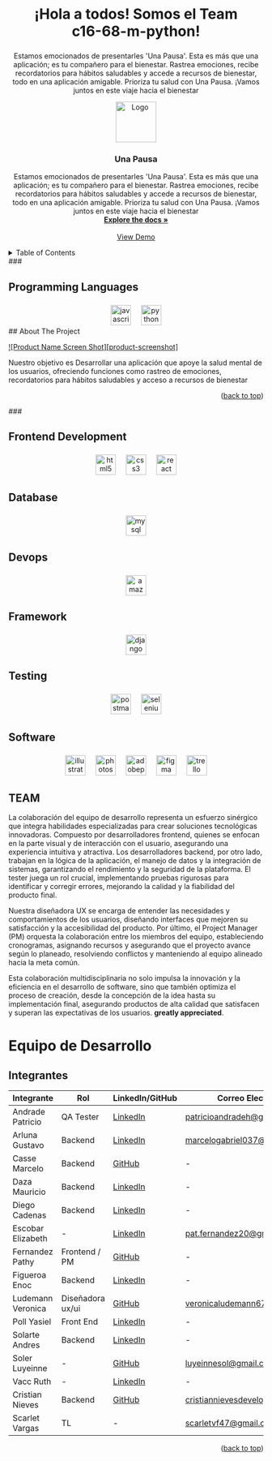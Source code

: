 <h1 align="center">¡Hola a todos! Somos el Team<br> c16-68-m-python!</h1>

###

<p align="center">Estamos emocionados de presentarles 'Una Pausa'. Esta es más que una aplicación; es tu compañero para el bienestar. Rastrea emociones, recibe recordatorios para hábitos saludables y accede a recursos de bienestar, todo en una aplicación amigable. Prioriza tu salud con Una Pausa. ¡Vamos juntos en este viaje hacia el bienestar</p>
<div align="center">
  <a href="https://github.com/github_username/repo_name">
    <img src="images/logo.png" alt="Logo" width="80" height="80">
  </a>

<h3 align="center">Una Pausa</h3>

  <p align="center">
    Estamos emocionados de presentarles 'Una Pausa'. Esta es más que una aplicación; es tu compañero para el bienestar. Rastrea emociones, recibe recordatorios para hábitos saludables y accede a recursos de bienestar, todo en una aplicación amigable. Prioriza tu salud con Una Pausa. ¡Vamos juntos en este viaje hacia el bienestar
    <br />
    <a href="https://github.com/No-Country/c16-68-m-python"><strong>Explore the docs »</strong></a>
    <br />
    <br />
    <a href="https://github.com/No-Country/c16-68-m-python">View Demo</a>
  </p>
</div>

<!-- TABLE OF CONTENTS -->
<details>
  <summary>Table of Contents</summary>
  <ol>
    <li>
      <a href="#sobre-el-proyecto">Sobre el proyecto</a>
      <ul>
        <li><a href="#construido-con">Construido con</a></li>
      </ul>
    </li>
    <li>
      <a href="#Empezando">Empezando</a>
 
</details>
###

<h2 align="left">Programming Languages</h2>

###

<div align="center">
  <img src="https://cdn.jsdelivr.net/gh/devicons/devicon/icons/javascript/javascript-original.svg" height="40" alt="javascript logo"  />
  <img width="12" />
  <img src="https://skillicons.dev/icons?i=py" height="40" alt="python logo"  />
</div>
<!-- ABOUT THE PROJECT -->
## About The Project

[![Product Name Screen Shot][product-screenshot]](https://example.com)

Nuestro objetivo es Desarrollar una aplicación que apoye la salud mental de los usuarios, ofreciendo funciones como rastreo de emociones, recordatorios para hábitos saludables y acceso a recursos de bienestar 

<p align="right">(<a href="#readme-top">back to top</a>)</p>
###

<h2 align="left">Frontend Development</h2>

###

<div align="center">
  <img src="https://cdn.jsdelivr.net/gh/devicons/devicon/icons/html5/html5-original.svg" height="40" alt="html5 logo"  />
  <img width="12" />
  <img src="https://cdn.jsdelivr.net/gh/devicons/devicon/icons/css3/css3-original.svg" height="40" alt="css3 logo"  />
  <img width="12" />
  <img src="https://cdn.jsdelivr.net/gh/devicons/devicon/icons/react/react-original.svg" height="40" alt="react logo"  />
</div>

###

<h2 align="left">Database</h2>

###

<div align="center">
  <img src="https://cdn.simpleicons.org/mysql/4479A1" height="40" alt="mysql logo"  />
</div>

###

<h2 align="left">Devops</h2>

###

<div align="center">
  <img src="https://skillicons.dev/icons?i=aws" height="40" alt="amazonwebservices logo"  />
</div>

###

<h2 align="left">Framework</h2>

###

<div align="center">
  <img src="https://skillicons.dev/icons?i=django" height="40" alt="django logo"  />
</div>

###

<h2 align="left">Testing</h2>

###

<div align="center">
  <img src="https://skillicons.dev/icons?i=postman" height="40" alt="postman logo"  />
  <img width="12" />
  <img src="https://skillicons.dev/icons?i=selenium" height="40" alt="selenium logo"  />
</div>

###

<h2 align="left">Software</h2>

###

<div align="center">
  <img src="https://cdn.jsdelivr.net/gh/devicons/devicon/icons/illustrator/illustrator-plain.svg" height="40" alt="illustrator logo"  />
  <img width="12" />
  <img src="https://cdn.jsdelivr.net/gh/devicons/devicon/icons/photoshop/photoshop-plain.svg" height="40" alt="photoshop logo"  />
  <img width="12" />
  <img src="https://skillicons.dev/icons?i=ps" height="40" alt="adobephotoshop logo"  />
  <img width="12" />
  <img src="https://skillicons.dev/icons?i=figma" height="40" alt="figma logo"  />
  <img width="12" />
  <img src="https://cdn.simpleicons.org/trello/0052CC" height="40" alt="trello logo"  />
</div>

###

<h2 align="left">TEAM</h2>


La colaboración del equipo de desarrollo representa un esfuerzo sinérgico que integra habilidades especializadas para crear soluciones tecnológicas innovadoras. Compuesto por desarrolladores frontend, quienes se enfocan en la parte visual y de interacción con el usuario, asegurando una experiencia intuitiva y atractiva. Los desarrolladores backend, por otro lado, trabajan en la lógica de la aplicación, el manejo de datos y la integración de sistemas, garantizando el rendimiento y la seguridad de la plataforma. El tester juega un rol crucial, implementando pruebas rigurosas para identificar y corregir errores, mejorando la calidad y la fiabilidad del producto final.

Nuestra diseñadora UX se encarga de entender las necesidades y comportamientos de los usuarios, diseñando interfaces que mejoren su satisfacción y la accesibilidad del producto. Por último, el Project Manager (PM) orquesta la colaboración entre los miembros del equipo, estableciendo cronogramas, asignando recursos y asegurando que el proyecto avance según lo planeado, resolviendo conflictos y manteniendo al equipo alineado hacia la meta común.

Esta colaboración multidisciplinaria no solo impulsa la innovación y la eficiencia en el desarrollo de software, sino que también optimiza el proceso de creación, desde la concepción de la idea hasta su implementación final, asegurando productos de alta calidad que satisfacen y superan las expectativas de los usuarios.
**greatly appreciated**.
# Equipo de Desarrollo

## Integrantes

| Integrante                  | Rol                 | LinkedIn/GitHub                                 | Correo Electrónico                   | Porfolio                        |
|-----------------------------|---------------------|--------------------------------------------------|-------------------------------------|---------------------------------|
| Andrade Patricio             | QA Tester           | [LinkedIn](//patricgallardo/)                    | patricioandradeh@gmail.com           | -                              |
| Arluna Gustavo              | Backend             | [LinkedIn](//gustavo-luis-arluna/)               | marcelogabriel037@gmail.com          | -                              |
| Casse Marcelo               | Backend             | [GitHub](https://github.com/marcelocasse)         | -                                   | -                              |
| Daza Mauricio               | Backend             | [LinkedIn](//mauricio-daza/)                    | -                                   | -                              |
| Diego Cadenas               | Backend             | [LinkedIn](//diego-cadenas/)                     | -                                   | -                              |
| Escobar Elizabeth           | -                   | [LinkedIn](//elizabeth-escobar/)                | pat.fernandez20@gmail.com           | [Behance](https://www.behance.net/veronica-lude) |
| Fernandez Pathy             | Frontend / PM       | [GitHub](https://github.com/Pathyfernandez)       | -                                   | -                              |
| Figueroa Enoc              | Backend             | [LinkedIn](//enoc-figueroa-68aa78239/)          | -                                   | -                              |
| Ludemann Veronica           | Diseñadora ux/ui    | [GitHub](https://github.com/veroludemann)         | veronicaludemann67@gmail.com        | [Behance](https://www.behance.net/veronica-lude) |
| Poll Yasiel                | Front End           | [LinkedIn](//yasiel-poll-4866222b1/)             | -                                   | -                              |
| Solarte Andres              | Backend             | [LinkedIn](//andresjrs/)                         | -                                   | -                              |
| Soler Luyeinne             | -                   | [GitHub](https://github.com/Luyeinne)             | luyeinnesol@gmail.com                | [GitHub](https://github.com/Luyeinne) |
| Vacc Ruth                   | -                   | [LinkedIn](//ruth-vaccari-b271a6268/)            | -                                   | -                              |
| Cristian Nieves             | Backend             | [GitHub](https://github.com/cristian-nievesdeveloper) | cristiannievesdeveloper@gmail.com   | [Sitio web](https://www.cristiannieves.site) |
| Scarlet Vargas              | TL                  | -                                                | scarletvf47@gmail.com                | -                              |



<p align="right">(<a href="#readme-top">back to top</a>)</p>


###


###

